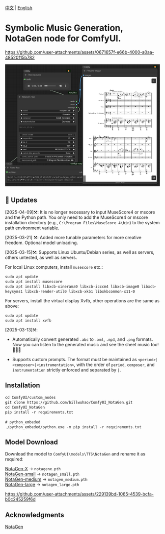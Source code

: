 [中文](README-CN.md) | [English](README.md)

# Symbolic Music Generation, NotaGen node for ComfyUI.

https://github.com/user-attachments/assets/0671657f-e66b-4000-a0aa-48520f15b782

![image](https://github.com/billwuhao/ComfyUI_NotaGen/blob/master/images/2025-03-10_06-24-03.png)

## 📣 Updates

[2025-04-09]⚒️: It is no longer necessary to input MuseScore4 or mscore and the Python path. You only need to add the MuseScore4 or mscore installation directory (e.g., `C:\Program Files\MuseScore 4\bin`) to the system path environment variable.

[2025-03-21] ⚒️: Added more tunable parameters for more creative freedom. Optional model unloading.

[2025-03-15]⚒️: Supports Linux Ubuntu/Debian series, as well as servers, others untested, as well as servers.

For local Linux computers, install `musescore` etc.:
```
sudo apt update
sudo apt install musescore
sudo apt install libxcb-xinerama0 libxcb-icccm4 libxcb-image0 libxcb-keysyms1 libxcb-render-util0 libxcb-xkb1 libxkbcommon-x11-0
```

For servers, install the virtual display Xvfb, other operations are the same as above:
```
sudo apt update
sudo apt install xvfb
```

[2025-03-13]⚒️:

- Automatically convert generated `.abc` to `.xml`, `.mp3`, and `.png` formats.  Now you can listen to the generated music and see the sheet music too! 🎵🎵🎵

- Supports custom prompts. The format must be maintained as `<period>|<composer>|<instrumentation>`, with the order of `period`, `composer`, and `instrumentation` strictly enforced and separated by `|`.

## Installation

```
cd ComfyUI/custom_nodes
git clone https://github.com/billwuhao/ComfyUI_NotaGen.git
cd ComfyUI_NotaGen
pip install -r requirements.txt

# python_embeded
./python_embeded/python.exe -m pip install -r requirements.txt
```

## Model Download

Download the model to `ComfyUI\models\TTS\NotaGen` and rename it as required:

[NotaGen-X](https://huggingface.co/ElectricAlexis/NotaGen/blob/main/weights_notagenx_p_size_16_p_length_1024_p_layers_20_h_size_1280.pth) → `notagenx.pth`  
[NotaGen-small](https://huggingface.co/ElectricAlexis/NotaGen/blob/main/weights_notagen_pretrain_p_size_16_p_length_2048_p_layers_12_c_layers_3_h_size_768_lr_0.0002_batch_8.pth) → `notagen_small.pth`   
[NotaGen-medium](https://huggingface.co/ElectricAlexis/NotaGen/blob/main/weights_notagen_pretrain_p_size_16_p_length_2048_p_layers_16_c_layers_3_h_size_1024_lr_0.0001_batch_4.pth) → `notagen_medium.pth`  
[NotaGen-large](https://huggingface.co/ElectricAlexis/NotaGen/blob/main/weights_notagen_pretrain_p_size_16_p_length_1024_p_layers_20_c_layers_6_h_size_1280_lr_0.0001_batch_4.pth) → `notagen_large.pth`  


https://github.com/user-attachments/assets/229139bd-1065-4539-bcfa-b0c245259f6d


## Acknowledgments

[NotaGen](https://github.com/ElectricAlexis/NotaGen)
